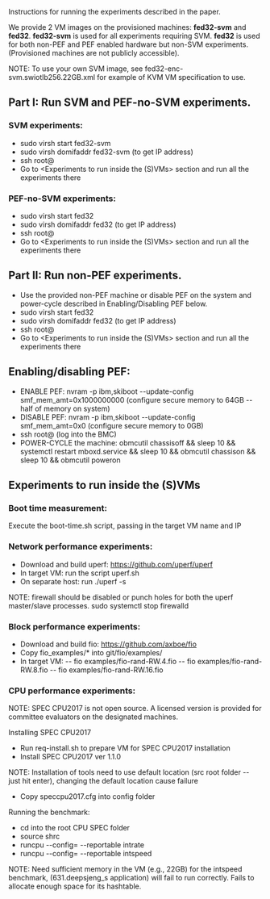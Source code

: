 Instructions for running the experiments described in the paper.

We provide 2 VM images on the provisioned machines: **fed32-svm** and **fed32**. **fed32-svm** is used for all experiments requiring SVM. **fed32** is used for both non-PEF and PEF enabled hardware but non-SVM experiments. (Provisioned machines are not publicly accessible).

NOTE: To use your own SVM image, see fed32-enc-svm.swiotlb256.22GB.xml for example of KVM VM specification to use.

## Part I: Run SVM and PEF-no-SVM experiments.

### SVM experiments:
- sudo virsh start fed32-svm
- sudo virsh domifaddr fed32-svm (to get IP address)
- ssh root@<fed32-svm IP>
- Go to <Experiments to run inside the (S)VMs> section and run all the experiments there

### PEF-no-SVM experiments:
- sudo virsh start fed32
- sudo virsh domifaddr fed32 (to get IP address)
- ssh root@<fed32 IP>
- Go to <Experiments to run inside the (S)VMs> section and run all the experiments there

## Part II: Run non-PEF experiments.

- Use the provided non-PEF machine or disable PEF on the system and power-cycle described in Enabling/Disabling PEF below.
- sudo virsh start fed32
- sudo virsh domifaddr fed32 (to get IP address)
- ssh root@<fed32 IP>
- Go to <Experiments to run inside the (S)VMs> section and run all the experiments there

## Enabling/disabling PEF:
- ENABLE PEF: nvram -p ibm,skiboot --update-config smf\_mem\_amt=0x1000000000 (configure secure memory to 64GB -- half of memory on system)
- DISABLE PEF: nvram -p ibm,skiboot --update-config smf\_mem\_amt=0x0 (configure secure memory to 0GB)
- ssh root@<hostname> (log into the BMC)
- POWER-CYCLE the machine: obmcutil chassisoff && sleep 10 && systemctl restart mboxd.service && sleep 10 && obmcutil chassison && sleep 10 && obmcutil poweron 

## Experiments to run inside the (S)VMs

### Boot time measurement:
Execute the boot-time.sh script, passing in the target VM name and IP

### Network performance experiments:
- Download and build uperf: https://github.com/uperf/uperf
- In target VM: run the script uperf.sh
- On separate host: run ./uperf -s

NOTE: firewall should be disabled or punch holes for both the uperf master/slave processes.
sudo systemctl stop firewalld

### Block performance experiments:
- Download and build fio: https://github.com/axboe/fio
- Copy fio\_examples/\* into git/fio/examples/
- In target VM:
  -- fio examples/fio-rand-RW.4.fio
  -- fio examples/fio-rand-RW.8.fio
  -- fio examples/fio-rand-RW.16.fio

### CPU performance experiments:
NOTE: SPEC CPU2017 is not open source. A licensed version is provided for committee evaluators on the designated machines.

Installing SPEC CPU2017
- Run req-install.sh to prepare VM for SPEC CPU2017 installation
- Install SPEC CPU2017 ver 1.1.0

NOTE: Installation of tools need to use default location (src root folder -- just hit enter), changing the default location cause failure
- Copy speccpu2017.cfg into config folder

Running the benchmark:
- cd into the root CPU SPEC folder
- source shrc
- runcpu --config=<config file name> --reportable intrate
- runcpu --config=<config file name> --reportable intspeed

NOTE: Need sufficient memory in the VM (e.g., 22GB) for the intspeed benchmark, (631.deepsjeng\_s application) will fail to run correctly. Fails to allocate enough space for its hashtable.

